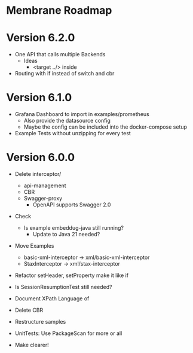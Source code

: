 # Membrane Roadmap

# Version 6.2.0

- One API that calls multiple Backends
  - Ideas
    - <target ../> inside <if>
- Routing with if instead of switch and cbr

# Version 6.1.0

- Grafana Dashboard to import in examples/prometheus
  - Also provide the datasource config
  - Maybe the config can be included into the docker-compose setup
- Example Tests without unzipping for every test


# Version 6.0.0

- Delete interceptor/
  - api-management
  - CBR
  - Swagger-proxy
    - OpenAPI supports Swagger 2.0

- Check
  - Is example embeddug-java still running?
    - Update to Java 21 needed? 

- Move Examples
  - basic-xml-interceptor -> xml/basic-xml-interceptor
  - StaxInterceptor -> xml/stax-interceptor


- Refactor setHeader, setProperty make it like if
- Is SessionResumptionTest still needed?
- Document XPath Language of <if>
- Delete CBR
- Restructure samples
- UnitTests: Use PackageScan for more or all
- Make <log headerOnly="false"/> clearer! 

